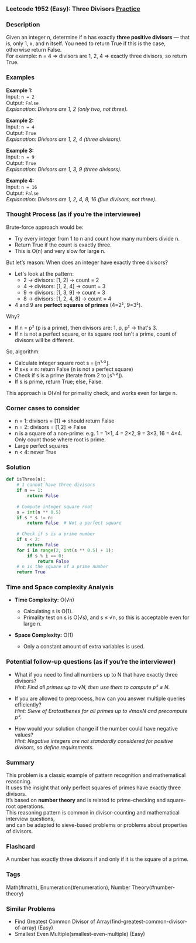 ### Leetcode 1952 (Easy): Three Divisors [Practice](https://leetcode.com/problems/three-divisors)

### Description  
Given an integer n, determine if n has exactly **three positive divisors** — that is, only 1, x, and n itself. You need to return True if this is the case, otherwise return False.  
For example: n = 4 ⇒ divisors are 1, 2, 4 ⇒ exactly three divisors, so return True.

### Examples  

**Example 1:**  
Input: `n = 2`  
Output: `False`  
*Explanation: Divisors are 1, 2 (only two, not three).*

**Example 2:**  
Input: `n = 4`  
Output: `True`  
*Explanation: Divisors are 1, 2, 4 (three divisors).*

**Example 3:**  
Input: `n = 9`  
Output: `True`  
*Explanation: Divisors are 1, 3, 9 (three divisors).*

**Example 4:**  
Input: `n = 16`  
Output: `False`  
*Explanation: Divisors are 1, 2, 4, 8, 16 (five divisors, not three).*

### Thought Process (as if you’re the interviewee)  
Brute-force approach would be:  
- Try every integer from 1 to n and count how many numbers divide n.  
- Return True if the count is exactly three.  
- This is O(n) and very slow for large n.

But let’s reason: When does an integer have exactly three divisors?  
- Let's look at the pattern:  
  - 2 → divisors: [1, 2]  → count = 2  
  - 4 → divisors: [1, 2, 4] → count = 3  
  - 9 → divisors: [1, 3, 9] → count = 3  
  - 8 → divisors: [1, 2, 4, 8] → count = 4  
- 4 and 9 are **perfect squares of primes** (4=2², 9=3²).

Why?  
- If n = p² (p is a prime), then divisors are: 1, p, p² → that's 3.  
- If n is not a perfect square, or its square root isn't a prime, count of divisors will be different.

So, algorithm:
- Calculate integer square root s = ⌊n¹ᐟ²⌋.
- If s×s ≠ n: return False (n is not a perfect square)
- Check if s is a prime (iterate from 2 to ⌊s¹ᐟ²⌋).
- If s is prime, return True; else, False.

This approach is O(√n) for primality check, and works even for large n.

### Corner cases to consider  
- n = 1: divisors = [1] ⇒ should return False  
- n = 2: divisors = [1,2] ⇒ False  
- n is a square of a non-prime: e.g. 1 = 1×1, 4 = 2×2, 9 = 3×3, 16 = 4×4. Only count those where root is prime.  
- Large perfect squares  
- n < 4: never True

### Solution

```python
def isThree(n):
    # 1 cannot have three divisors
    if n == 1:
        return False
    
    # Compute integer square root
    s = int(n ** 0.5)
    if s * s != n:
        return False  # Not a perfect square
    
    # Check if s is a prime number
    if s < 2:
        return False
    for i in range(2, int(s ** 0.5) + 1):
        if s % i == 0:
            return False
    # n is the square of a prime number
    return True
```

### Time and Space complexity Analysis  

- **Time Complexity:** O(√n)  
  - Calculating s is O(1).  
  - Primality test on s is O(√s), and s ≤ √n, so this is acceptable even for large n.

- **Space Complexity:** O(1)  
  - Only a constant amount of extra variables is used.

### Potential follow-up questions (as if you’re the interviewer)  

- What if you need to find all numbers up to N that have exactly three divisors?  
  *Hint: Find all primes up to √N, then use them to compute p² ≤ N.*

- If you are allowed to preprocess, how can you answer multiple queries efficiently?  
  *Hint: Sieve of Eratosthenes for all primes up to √maxN and precompute p².*

- How would your solution change if the number could have negative values?  
  *Hint: Negative integers are not standardly considered for positive divisors, so define requirements.*

### Summary
This problem is a classic example of pattern recognition and mathematical reasoning.  
It uses the insight that only perfect squares of primes have exactly three divisors.  
It’s based on **number theory** and is related to prime-checking and square-root operations.  
This reasoning pattern is common in divisor-counting and mathematical interview questions,  
and can be adapted to sieve-based problems or problems about properties of divisors.


### Flashcard
A number has exactly three divisors if and only if it is the square of a prime.

### Tags
Math(#math), Enumeration(#enumeration), Number Theory(#number-theory)

### Similar Problems
- Find Greatest Common Divisor of Array(find-greatest-common-divisor-of-array) (Easy)
- Smallest Even Multiple(smallest-even-multiple) (Easy)